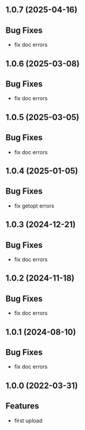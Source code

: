 ## 1.0.7 (2025-04-16)

## Bug Fixes

- fix doc errors

## 1.0.6 (2025-03-08)

## Bug Fixes

- fix doc errors

## 1.0.5 (2025-03-05)

## Bug Fixes

- fix doc errors

## 1.0.4 (2025-01-05)

## Bug Fixes

- fix getopt errors

## 1.0.3 (2024-12-21)

## Bug Fixes

- fix doc errors

## 1.0.2 (2024-11-18)

## Bug Fixes

- fix doc errors

## 1.0.1 (2024-08-10)

## Bug Fixes

- fix doc errors

## 1.0.0 (2022-03-31)

## Features

- first upload